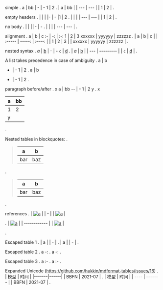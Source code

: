 simple
.
a | bb
| - | -
1 | 2
.
| a   | bb  |
| --- | --- |
| 1   | 2   |
.

empty headers
.
|  | |
|- | -
|1 | 2
.
|     |     |
| --- | --- |
| 1   | 2   |
.

no body
.
|  | |
|- | -
.
|     |     |
| --- | --- |
.

alignment
.
a | b | c
:- | -: | :-:
1 | 2 | 3
xxxxxx | yyyyyy | zzzzzz
.
| a      |      b |   c    |
| :----- | -----: | :----: |
| 1      |      2 |   3    |
| xxxxxx | yyyyyy | zzzzzz |
.

nested syntax
.
*a* | [b](link)
| - | -
`c` | [d](link)
.
| *a* | [b](link) |
| --- | --------- |
| `c` | [d](link) |
.

A list takes precedence in case of ambiguity
.
a | b
- | -
1 | 2
.
a | b

- | \-
  1 | 2
.

paragraph before/after
.
x
a | bb
-- | -
1 | 2
y
.
x

| a   | bb  |
| --- | --- |
| 1   | 2   |
| y   |     |
.

Nested tables in blockquotes:
.
> a|b
> ---|---
> bar|baz
.
> | a   | b   |
> | --- | --- |
> | bar | baz |
.

references
.
| [![a][b]][c] |
| - |
| [![a][b]][c] |

[b]: link1
[c]: link2
.
| [![a][b]][c] |
| ------------ |
| [![a][b]][c] |

[b]: link1
[c]: link2
.

Escaped table 1
.
| a |
\| - |
.
| a |
| \- |
.

Escaped table 2
.
a
-\:
.
a
\-:
.

Escaped table 3
.
a
:\-
.
a
:\-
.

Expanded Unicode (https://github.com/hukkin/mdformat-tables/issues/16)
.
| 模型 | 时间        |
|-------|------|
| BBFN   | 2021-07     |
.
| 模型 | 时间    |
| ---- | ------- |
| BBFN | 2021-07 |
.
